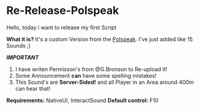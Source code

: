 # Re-Release-Polspeak
Hello,
today i want to release my first Script

**What it is?**
It's a custom Version from the [Polspeak](https://forum.cfx.re/t/release-polspeak-police-vehicle-megaphone/257835). I've just added like 15 Sounds ;)


***IMPORTANT***
1. I have writen Permisson's from @G.Bronson to Re-upload it! 
2. Some Announcement **can**  have some spelling mistakes! 
3. This Sound's are **Server-Sided!** and all Player in an Area  around 400m can hear that!

**Requirements:** NativeUI, InteractSound
**Default control:** F10
